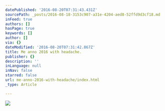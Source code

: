 ```yaml
---
datePublished: '2016-08-20T07:31:43.431Z'
sourcePath: _posts/2016-08-18-3153c907-a31e-4204-aed8-52ffd9d3cf18.md
inFeed: true
authors: []
hasPage: true
keywords: []
author: []
via: {}
dateModified: '2016-08-20T07:31:42.867Z'
title: Me anno 2016 with headache.
publisher: {}
description: ''
inLanguage: null
inNav: false
starred: false
url: me-anno-2016-with-headache/index.html
_type: Article

---
```

![](https://the-grid-user-content.s3-us-west-2.amazonaws.com/9e231ad9-e309-4b13-8f47-593daab87a43.png)